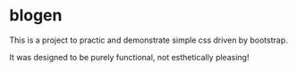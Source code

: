 # blogen

This is a project to practic and demonstrate simple css driven by bootstrap.

It was designed to be purely functional, not esthetically pleasing!
